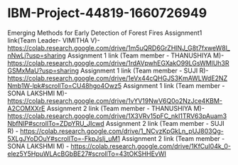 # IBM-Project-44819-1660726949
Emerging Methods for Early Detection of Forest Fires
Assignment1 link(Team Leader- VIMITHA V)- https://colab.research.google.com/drive/1m5uQRD6GrZHlNJ_G8t7fxweW8l_nNwLj?usp=sharing
Assignment 1 link (Team member - THANUSHIYA M)-https://colab.research.google.com/drive/1rdAVpwhEGXakO99LGsWMlUh3RGSMxMaU?usp=sharing
Assignment 1 link (Team member - SUJI R)-https://colab.research.google.com/drive/1eVx44cQHGJS3KmAWLWdE2NZNmb1W-lpk#scrollTo=CU48hgo4Owz5
Assignment 1 link (Team member - SONA LAKSHMI M)- https://colab.research.google.com/drive/1vYV19NwV6Q0o2NzJce4KBM-A2COMXXrE
Assignment 2 link (Team member - THANUSHIYA M)- https://colab.research.google.com/drive/1X3VRv15pFC_nkI1TRV63pAuam3NbfNIP#scrollTo=ZDpYRU_JIcwd
Assignment 2 link (Team member - SUJI R) - https://colab.research.google.com/drive/1_NCvzKpGkLn_pUJ803Qg-5XLgJYoDOuY#scrollTo=-FkpJsIj_uM1
Assignment 2 link (Team member - SONA LAKSHMI M) - https://colab.research.google.com/drive/1KfCuI04k_0-elez5Y5HpuWLAcBGbBE27#scrollTo=43tOKSHHEvWI
